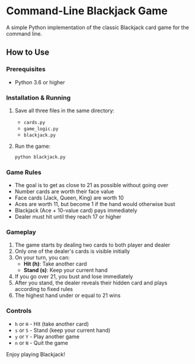 # Command-Line Blackjack Game

A simple Python implementation of the classic Blackjack card game for the command line.

## How to Use

### Prerequisites
- Python 3.6 or higher

### Installation & Running
1. Save all three files in the same directory:
   - `cards.py`
   - `game_logic.py` 
   - `blackjack.py`

2. Run the game:
   ```bash
   python blackjack.py
   ```

### Game Rules
- The goal is to get as close to 21 as possible without going over
- Number cards are worth their face value
- Face cards (Jack, Queen, King) are worth 10
- Aces are worth 11, but become 1 if the hand would otherwise bust
- Blackjack (Ace + 10-value card) pays immediately
- Dealer must hit until they reach 17 or higher

### Gameplay
1. The game starts by dealing two cards to both player and dealer
2. Only one of the dealer's cards is visible initially
3. On your turn, you can:
   - **Hit (h)**: Take another card
   - **Stand (s)**: Keep your current hand
4. If you go over 21, you bust and lose immediately
5. After you stand, the dealer reveals their hidden card and plays according to fixed rules
6. The highest hand under or equal to 21 wins

### Controls
- `h` or `H` - Hit (take another card)
- `s` or `S` - Stand (keep your current hand)
- `y` or `Y` - Play another game
- `n` or `N` - Quit the game

Enjoy playing Blackjack!